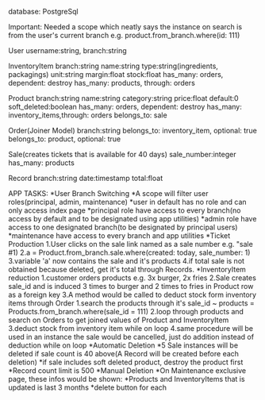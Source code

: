 database: PostgreSql

Important:
  Needed a scope which neatly says the instance on search is from the user's current branch e.g. product.from_branch.where(id: 111)

User username:string, branch:string

InventoryItem branch:string  name:string type:string(ingredients, packagings) unit:string margin:float stock:float
  has_many: orders, dependent: destroy
  has_many: products, through: orders 

Product branch:string name:string category:string price:float default:0 soft_deleted:boolean
  has_many: orders, dependent: destroy
  has_many: inventory_items,through: orders
  belongs_to: sale

Order(Joiner Model) branch:string
  belongs_to: inventory_item, optional: true
  belongs_to: product, optional: true

Sale(creates tickets that is available for 40 days) sale_number:integer
  has_many: products

Record branch:string date:timestamp total:float

APP TASKS:
*User Branch Switching
  *A scope will filter user roles(principal, admin, maintenance)
    *user in default has no role and can only access index page
    *principal role have access to every branch(no access by default and to be designated using app utilities)
    *admin role have access to one designated branch(to be designated by principal users)
    *maintenance have access to every branch and app utilities
*Ticket Production
  1.User clicks on the sale link named as a sale number e.g. "sale #1)
  2.a = Product.from_branch.sale.where(created: today, sale_number: 1)
  3.variable 'a' now contains the sale and it's products
  4.if total sale is not obtained because deleted, get it's total through Records.
*InventoryItem reduction
  1.customer orders products e.g. 3x burger, 2x fries
  2.Sale creates sale_id and is induced 3 times to burger and 2 times to fries in Product row as a foreign key
  3.A method would be called to deduct stock form inventory items through Order
    1.search the products through it's sale_id ~ products = Products.from_branch.where(sale_id = 111)
    2.loop through products and search on Orders to get joined values of Product and InventoryItem
    3.deduct stock from inventory item while on loop
    4.same procedure will be used in an instance the sale would be cancelled, just do addition instead of deduction while on loop
*Automatic Deletion
  *5 Sale instances will be deleted if sale count is 40 above(A Record will be created before each deletion)
    *if sale includes soft deleted product, destroy the product first
  *Record count limit is 500
*Manual Deletion
  *On Maintenance exclusive page, these infos would be shown:
    *Products and InventoryItems that is updated is last 3 months
    *delete button for each
   
